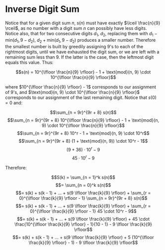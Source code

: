 # Inverse Digit Sum

Notice that for a given digit sum $n$, $s(n)$ must have exactly $\lceil \frac{n}{9} \rceil$, as no number with a digit sum $n$ can possibly have less digits. Notice also, that for two consecutive digits $d_1$, $d_2$, replacing them with $d_1 - \text{min}(d_1, 9 - d_2)$, $d_2 + \text{min}(d_1, 9 - d_2)$ produces a smaller number. Therefore the smallest number is built by greedily assigning $9$'s to each of the rightmost digits, until we have exhausted the digit sum, or we are left with a remaining sum less than $9$. If the latter is the case, then the leftmost digit equals this value. Thus:

$$s(n) = 10^{\lfloor \frac{n}{9} \rfloor} - 1 + \text{mod}(n, 9) \cdot 10^{\lfloor \frac{n}{9} \rfloor}$$

where $10^{\lfloor \frac{n}{9} \rfloor} - 1$ corresponds to our assignment of $9$'s, and $\text{mod}(n, 9) \cdot 10^{\lfloor \frac{n}{9} \rfloor}$ corresponds to our assignment of the last remaining digit. Notice that $s(0) = 0$ and:

$$\sum_{n = 9r}^{9r + 8} s(n)$$
$$\sum_{n = 9r}^{9r + 8} 10^{\lfloor \frac{n}{9} \rfloor} - 1 + \text{mod}(n, 9) \cdot 10^{\lfloor \frac{n}{9} \rfloor}$$
$$\sum_{n = 9r}^{9r + 8} 10^r - 1 + \text{mod}(n, 9) \cdot 10^r$$
$$\sum_{n = 9r}^{9r + 8} (1 + \text{mod}(n, 9)) \cdot 10^r - 1$$
$$(9 + 36) \cdot 10^r - 9$$
$$45 \cdot 10^r - 9$$

Therefore:

$$S(k) = \sum_{n = 1}^k s(n)$$
$$= \sum_{n = 0}^k s(n)$$
$$= s(k) + s(k - 1) + ... + s(9 \lfloor \frac{k}{9} \rfloor) + \sum_{r = 0}^{\lfloor \frac{k}{9} \rfloor - 1} \sum_{n = 9r}^{9r + 8} s(n)$$
$$= s(k) + s(k - 1) + ... + s(9 \lfloor \frac{k}{9} \rfloor) + \sum_{r = 0}^{\lfloor \frac{k}{9} \rfloor - 1} 45 \cdot 10^r - 9$$
$$= s(k) + s(k - 1) + ... + s(9 \lfloor \frac{k}{9} \rfloor) + 45 \cdot \frac{10^{\lfloor \frac{k}{9} \rfloor} - 1}{10 - 1} - 9 \lfloor \frac{k}{9} \rfloor$$
$$= s(k) + s(k - 1) + ... + s(9 \lfloor \frac{k}{9} \rfloor) + 5 (10^{\lfloor \frac{k}{9} \rfloor} - 1) - 9 \lfloor \frac{k}{9} \rfloor$$
